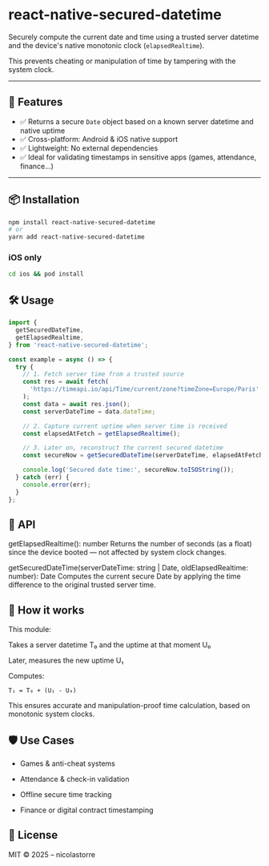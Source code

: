 # react-native-secured-datetime

Securely compute the current date and time using a trusted server datetime and the device's native monotonic clock (`elapsedRealtime`).

This prevents cheating or manipulation of time by tampering with the system clock.

---

## 🚀 Features

- ✅ Returns a secure `Date` object based on a known server datetime and native uptime
- ✅ Cross-platform: Android & iOS native support
- ✅ Lightweight: No external dependencies
- ✅ Ideal for validating timestamps in sensitive apps (games, attendance, finance...)

---

## 📦 Installation

```bash
npm install react-native-secured-datetime
# or
yarn add react-native-secured-datetime
```

### iOS only

```bash
cd ios && pod install
```

## 🛠 Usage

```js
import {
  getSecuredDateTime,
  getElapsedRealtime,
} from 'react-native-secured-datetime';

const example = async () => {
  try {
    // 1. Fetch server time from a trusted source
    const res = await fetch(
      'https://timeapi.io/api/Time/current/zone?timeZone=Europe/Paris'
    );
    const data = await res.json();
    const serverDateTime = data.dateTime;

    // 2. Capture current uptime when server time is received
    const elapsedAtFetch = getElapsedRealtime();

    // 3. Later on, reconstruct the current secured datetime
    const secureNow = getSecuredDateTime(serverDateTime, elapsedAtFetch);

    console.log('Secured date time:', secureNow.toISOString());
  } catch (err) {
    console.error(err);
  }
};
```

## 🧩 API

getElapsedRealtime(): number
Returns the number of seconds (as a float) since the device booted — not affected by system clock changes.

getSecuredDateTime(serverDateTime: string | Date, oldElapsedRealtime: number): Date
Computes the current secure Date by applying the time difference to the original trusted server time.

## 🧱 How it works

This module:

Takes a server datetime T₀ and the uptime at that moment U₀

Later, measures the new uptime U₁

Computes:

```
T₁ = T₀ + (U₁ - U₀)
```

This ensures accurate and manipulation-proof time calculation, based on monotonic system clocks.

## 🛡 Use Cases

- Games & anti-cheat systems

- Attendance & check-in validation

- Offline secure time tracking

- Finance or digital contract timestamping

## 📜 License

MIT © 2025 – nicolastorre
